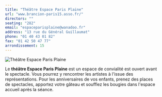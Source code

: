```yaml
---
title: "Théâtre Espace Paris Plaine"
url: "www.brancion-paris15.asso.fr/"
directors: ""
seating: "282"
email: "espaceparisplaine@wanadoo.fr"
address: "13 rue du Général Guillaumat"
phone: "01 40 43 01 82"
fax: "01 42 50 47 77"
arrondissement: 15
---
```


![Théâtre Espace Paris Plaine](../images/15eme/theatre-espace-paris-plaine/theatre-espace-paris-plaine-1.jpg)

Le **théâtre Espace Paris Plaine** est un espace de convialité est ouvert avant le spectacle. Vous pourrez y rencontrer les artistes à l'issue des représentations.
Pour les anniversaires de vos enfants, prenez des places de spectacles, apportez votre gâteau et soufflez les bougies dans l'espace accueil  après la séance.

